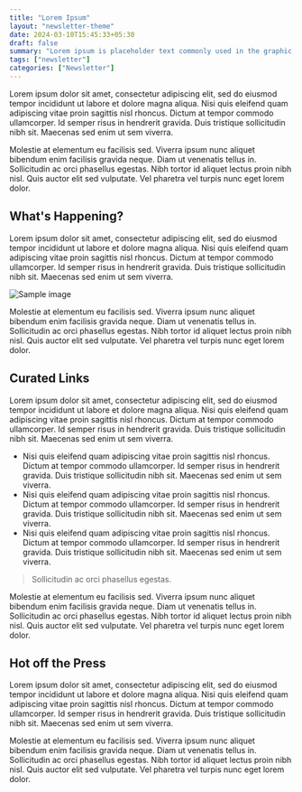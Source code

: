 ```yaml
---
title: "Lorem Ipsum"
layout: "newsletter-theme"
date: 2024-03-10T15:45:33+05:30
draft: false
summary: "Lorem ipsum is placeholder text commonly used in the graphic, print, and publishing industries for previewing layouts and visual mockups."
tags: ["newsletter"]
categories: ["Newsletter"]
---
```


Lorem ipsum dolor sit amet, consectetur adipiscing elit, sed do eiusmod tempor incididunt ut labore et dolore magna aliqua. Nisi quis eleifend quam adipiscing vitae proin sagittis nisl rhoncus. Dictum at tempor commodo ullamcorper. Id semper risus in hendrerit gravida. Duis tristique sollicitudin nibh sit. Maecenas sed enim ut sem viverra.

Molestie at elementum eu facilisis sed. Viverra ipsum nunc aliquet bibendum enim facilisis gravida neque. Diam ut venenatis tellus in. Sollicitudin ac orci phasellus egestas. Nibh tortor id aliquet lectus proin nibh nisl. Quis auctor elit sed vulputate. Vel pharetra vel turpis nunc eget lorem dolor.

## What's Happening?

Lorem ipsum dolor sit amet, consectetur adipiscing elit, sed do eiusmod tempor incididunt ut labore et dolore magna aliqua. Nisi quis eleifend quam adipiscing vitae proin sagittis nisl rhoncus. Dictum at tempor commodo ullamcorper. Id semper risus in hendrerit gravida. Duis tristique sollicitudin nibh sit. Maecenas sed enim ut sem viverra.

![Sample image](https://loremflickr.com/640/360)

Molestie at elementum eu facilisis sed. Viverra ipsum nunc aliquet bibendum enim facilisis gravida neque. Diam ut venenatis tellus in. Sollicitudin ac orci phasellus egestas. Nibh tortor id aliquet lectus proin nibh nisl. Quis auctor elit sed vulputate. Vel pharetra vel turpis nunc eget lorem dolor.

## Curated Links

Lorem ipsum dolor sit amet, consectetur adipiscing elit, sed do eiusmod tempor incididunt ut labore et dolore magna aliqua. Nisi quis eleifend quam adipiscing vitae proin sagittis nisl rhoncus. Dictum at tempor commodo ullamcorper. Id semper risus in hendrerit gravida. Duis tristique sollicitudin nibh sit. Maecenas sed enim ut sem viverra.

* Nisi quis eleifend quam adipiscing vitae proin sagittis nisl rhoncus. Dictum at tempor commodo ullamcorper. Id semper risus in hendrerit gravida. Duis tristique sollicitudin nibh sit. Maecenas sed enim ut sem viverra.
* Nisi quis eleifend quam adipiscing vitae proin sagittis nisl rhoncus. Dictum at tempor commodo ullamcorper. Id semper risus in hendrerit gravida. Duis tristique sollicitudin nibh sit. Maecenas sed enim ut sem viverra.
* Nisi quis eleifend quam adipiscing vitae proin sagittis nisl rhoncus. Dictum at tempor commodo ullamcorper. Id semper risus in hendrerit gravida. Duis tristique sollicitudin nibh sit. Maecenas sed enim ut sem viverra.

> Sollicitudin ac orci phasellus egestas.

Molestie at elementum eu facilisis sed. Viverra ipsum nunc aliquet bibendum enim facilisis gravida neque. Diam ut venenatis tellus in. Sollicitudin ac orci phasellus egestas. Nibh tortor id aliquet lectus proin nibh nisl. Quis auctor elit sed vulputate. Vel pharetra vel turpis nunc eget lorem dolor.

## Hot off the Press

Lorem ipsum dolor sit amet, consectetur adipiscing elit, sed do eiusmod tempor incididunt ut labore et dolore magna aliqua. Nisi quis eleifend quam adipiscing vitae proin sagittis nisl rhoncus. Dictum at tempor commodo ullamcorper. Id semper risus in hendrerit gravida. Duis tristique sollicitudin nibh sit. Maecenas sed enim ut sem viverra.

Molestie at elementum eu facilisis sed. Viverra ipsum nunc aliquet bibendum enim facilisis gravida neque. Diam ut venenatis tellus in. Sollicitudin ac orci phasellus egestas. Nibh tortor id aliquet lectus proin nibh nisl. Quis auctor elit sed vulputate. Vel pharetra vel turpis nunc eget lorem dolor.
